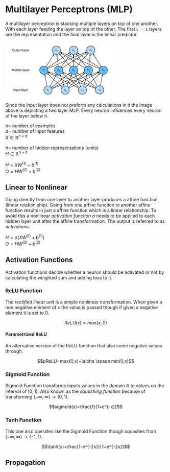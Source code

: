 
# Multilayer Perceptrons (MLP)


A multilayer perceptron is stacking multiple layers on top of one another. With each layer feeding the layer on top of the other. The first `L - 1` layers are the representation and the final layer is the linear predictor.

![alt text](assets/Multi_perceptron.png)

Since the input layer does not preform any calculations in it the image above is depicting a two layer MLP. Every neuron influences every neuron of the layer below it.


$n =$ number of examples \
$d =$ number of input features \
$X \in \mathbb{R}^{n \times d}$

$h =$ number of hidden representations (units) \
$H \in \mathbb{R}^{n \times h}$

$H = XW^{(1)} + b^{(1)}$ \
$O = HW^{(2)} + b^{(2)}$

## Linear to Nonlinear

Going directly from one layer to another layer produces a affine function (linear relation ship). Going from one affine function to another affine function results in just a affine function which is a linear relationship. To avoid this a nonlinear *activation function $\sigma$* needs to be applied to each hidden layer unit after the affine transformation. The output is referred to as *activations*.

$H = \sigma(XW^{(1)} + b^{(1)})$ \
$O = HW^{(2)} + b^{(2)}$

## Activation Functions

Activation functions decide whether a neuron should be activated or not by calculating the weighted sum and adding bias to it.

### ReLU Function

The *rectified linear unit* is a simple nonlinear transformation. When given a non negative element of $x$ the value is passed though if given a negative element it is set to $0$.

$$ReLU(x)=max(x,0)$$

#### Parametrized ReLU

An alternative version of the ReLU function that also some negative values through.

$$pReLU=max(0,x)+\alpha \space min(0,x)$$

### Sigmoid Function

Sigmoid Function transforms inputs values in the domain $\mathbb{R}$ to values on the interval of $(0,1)$. Also known as the *squashing function* because of transforming $(-\infty,\infty) \rightarrow (0,1)$.

$$sigmoid(x)=\frac{1}{1+e^{-x}}$$

### Tanh Function

This one also operates like the Sigmoid Function though squashes from $(-\infty,\infty) \rightarrow (-1,1)$.

$$\tanh(x)=\frac{1-e^{-2x}}{1+e^{-2x}}$$


## Propagation

